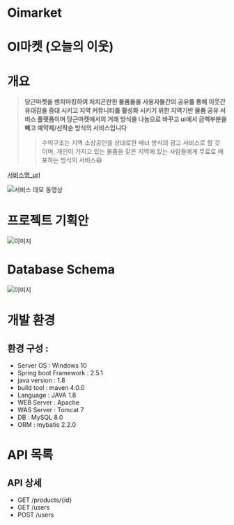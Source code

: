 # Oimarket
# OI마켓 (오늘의 이웃)

# 개요
 
>**당근마켓을 벤치마킹하여 처치곤란한 물품들을 사용자들간의 공유를 통해 이웃간 유대감을 증대 시키고 지역 커뮤니티를 활성화 시키기 위한 지역기반 물품 공유 서비스 플랫폼이며 당근마켓에서의 거래 방식을 나눔으로 바꾸고 ui에서 금액부분을 빼고 예약제/선착순 방식의 서비스입니다**
>>수익구조는 지역 소상공인을 상대로한 배너 방식의 광고 서비스로 할 것 이며, 개인이 가지고 있는 물품을 같은 지역에 있는 사람들에게 무료로 배포하는 방식의 서비스😄

[서비스명_url](https://www.naver.com/)



![서비스 데모 동영상 ](http://assets.uxbooth.com/uploads/2018/08/Column-Center-1.gif)


# 프로젝트 기획안

![이미지](https://user-images.githubusercontent.com/86095143/123044431-977ef580-d434-11eb-83bb-b3e0aa7df8c2.png)

# Database Schema

![이미지](https://user-images.githubusercontent.com/86095143/122889014-5ed01500-d37d-11eb-9f34-bdc18b9f1ede.png)


# 개발 환경
##  환경 구성 : 
+ Server OS : Windows 10
+ Spring boot Framework : 2.5.1
+ java version : 1.8
+ build tool : maven 4.0.0
+ Language : JAVA 1.8
+ WEB Server : Apache 
+ WAS Server : Tomcat 7
+ DB : MySQL 8.0
+ ORM : mybatis 2.2.0

# API 목록
## API 상세
- GET /products/{id}
- GET /users
- POST /users
